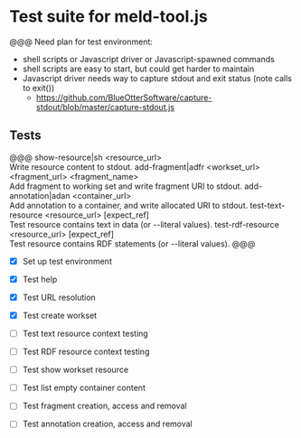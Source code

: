 # Test suite for meld-tool.js

@@@ 
Need plan for test environment: 
- shell scripts or Javascript driver or Javascript-spawned commands
- shell scripts are easy to start, but could get harder to maintain
- Javascript driver needs way to capture stdout and exit status (note calls to exit())
    - https://github.com/BlueOtterSoftware/capture-stdout/blob/master/capture-stdout.js


## Tests

@@@
  show-resource|sh <resource_url>                                   
        Write resource content to stdout.
  add-fragment|adfr <workset_url> <fragment_url> <fragment_name>    
        Add fragment to working set and write fragment URI to stdout.
  add-annotation|adan <container_url> <target> <body> <motivation>  
        Add annotation to a container, and write allocated URI to stdout.
  test-text-resource <resource_url> [expect_ref]                    
        Test resource contains text in data (or --literal values).
  test-rdf-resource <resource_url> [expect_ref]                     
        Test resource contains RDF statements (or --literal values).
@@@


- [x] Set up test environment
- [x] Test help
- [x] Test URL resolution
- [x] Test create workset
- [ ] Test text resource context testing
- [ ] Test RDF resource context testing
- [ ] Test show workset resource
- [ ] Test list empty container content
- [ ] Test fragment creation, access and removal
- [ ] Test annotation creation, access and removal

